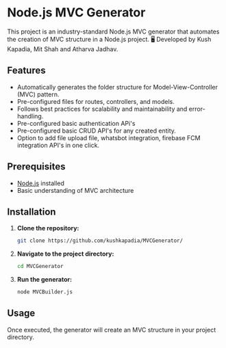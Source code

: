# Node.js MVC Generator 

This project is an industry-standard Node.js MVC generator that automates the creation of MVC structure in a Node.js project. 
🖥️ Developed by Kush Kapadia, Mit Shah and Atharva Jadhav.

## Features

- Automatically generates the folder structure for Model-View-Controller (MVC) pattern.
- Pre-configured files for routes, controllers, and models.
- Follows best practices for scalability and maintainability and error-handling.
- Pre-configured basic authentication APi's
- Pre-configured basic CRUD API's for any created entity.
- Option to add file upload file, whatsbot integration, firebase FCM integration API's in one click.
  
## Prerequisites

- [Node.js](https://nodejs.org/) installed
- Basic understanding of MVC architecture

## Installation

1. **Clone the repository:**

    ```bash
    git clone https://github.com/kushkapadia/MVCGenerator/
    ```

2. **Navigate to the project directory:**

    ```bash
    cd MVCGenerator
    ```

3. **Run the generator:**

    ```bash
    node MVCBuilder.js
    ```

## Usage

Once executed, the generator will create an MVC structure in your project directory.

